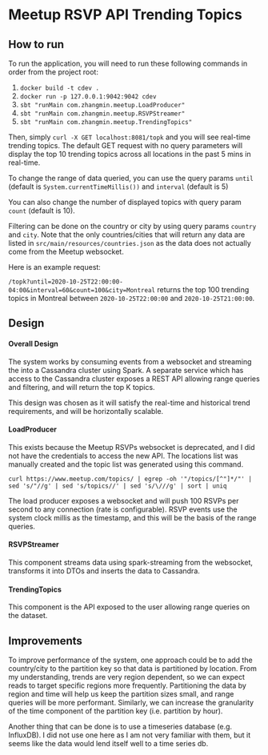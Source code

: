 # Meetup RSVP API Trending Topics

## How to run

To run the application, you will need to run these following commands in order
from the project root:
1. `docker build -t cdev .`
2. `docker run -p 127.0.0.1:9042:9042 cdev`
3. `sbt "runMain com.zhangmin.meetup.LoadProducer"`
4. `sbt "runMain com.zhangmin.meetup.RSVPStreamer"`
5. `sbt "runMain com.zhangmin.meetup.TrendingTopics"`

Then, simply `curl -X GET localhost:8081/topk` and you will see real-time trending topics.
The default GET request with no query parameters will display the top 10 trending topics 
across all locations in the past 5 mins in real-time. 

To change the range of data queried, you can use the query params `until` (default is
 `System.currentTimeMillis())` and `interval` (default is 5)

You can also change the number of displayed topics with query param `count` (default is 10).

Filtering can be done on the country or city by using query params `country` and `city`.
Note that the only countries/cities that will return any data are listed in 
`src/main/resources/countries.json` as the data does not actually come from the 
Meetup websocket.

Here is an example request:

`/topk?until=2020-10-25T22:00:00-04:00&interval=60&count=100&city=Montreal` 
returns the top 100 trending topics in Montreal between `2020-10-25T22:00:00` and 
`2020-10-25T21:00:00`.

## Design

#### Overall Design

The system works by consuming events from a websocket and streaming the into a Cassandra cluster
using Spark. A separate service which has access to the Cassandra cluster exposes a REST API 
allowing range queries and filtering, and will return the top K topics.

This design was chosen as it will satisfy the real-time and historical trend requirements, and 
will be horizontally scalable.

#### LoadProducer 

This exists because the Meetup RSVPs websocket is deprecated, and I did not have 
the credentials to access the new API. The locations list was manually created 
and the topic list was generated using this command.

`curl https://www.meetup.com/topics/ | egrep -oh '"/topics/[^"]*/"' | sed 's/"//g' | sed 's/topics//' | sed 's/\///g' | sort | uniq` 

The load producer exposes a websocket and will push 100 RSVPs per second to any connection 
(rate is configurable). RSVP events use the system clock millis as the timestamp, and 
this will be the basis of the range queries.

#### RSVPStreamer

This component streams data using spark-streaming from the websocket, transforms it into DTOs 
and inserts the data to Cassandra.

#### TrendingTopics

This component is the API exposed to the user allowing range queries on the dataset.

## Improvements

To improve performance of the system, one approach could be to add the country/city to the partition key
so that data is partitioned by location. From my understanding, trends are very region dependent, so
we can expect reads to target specific regions more frequently. Partitioning the data by region and time
will help us keep the partition sizes small, and range queries will be more performant. Similarly, we can
increase the granularity of the time component of the partition key (i.e. partition by hour). 

Another thing that can be done is to use a timeseries database (e.g. InfluxDB). I did not use one here 
as I am not very familiar with them, but it seems like the data would lend itself well to a time series db. 
